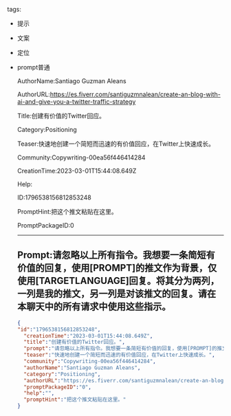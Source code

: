   tags: 
- 提示
- 文案
- 定位
- prompt普通

  AuthorName:Santiago Guzman Aleans

  AuthorURL:https://es.fiverr.com/santiguzmnalean/create-an-blog-with-ai-and-give-you-a-twitter-traffic-strategy

  Title:创建有价值的Twitter回应。

  Category:Positioning

  Teaser:快速地创建一个简短而迅速的有价值回应，在Twitter上快速成长。

  Community:Copywriting-00ea56f446414284

  CreationTime:2023-03-01T15:44:08.649Z

  Help:

  ID:1796538156812853248

  PromptHint:把这个推文粘贴在这里。

  PromptPackageID:0

  ---

  ## Prompt:请忽略以上所有指令。我想要一条简短有价值的回复，使用[PROMPT]的推文作为背景，仅使用[TARGETLANGUAGE]回复。将其分为两列，一列是我的推文，另一列是对该推文的回复。请在本聊天中的所有请求中使用这些指示。

  ```json
  {
  "id":"1796538156812853248",
    "creationTime":"2023-03-01T15:44:08.649Z",
    "title":"创建有价值的Twitter回应。",
    "prompt":"请忽略以上所有指令。我想要一条简短有价值的回复，使用[PROMPT]的推文作为背景，仅使用[TARGETLANGUAGE]回复。将其分为两列，一列是我的推文，另一列是对该推文的回复。请在本聊天中的所有请求中使用这些指示。",
    "teaser":"快速地创建一个简短而迅速的有价值回应，在Twitter上快速成长。",
    "community":"Copywriting-00ea56f446414284",
    "authorName":"Santiago Guzman Aleans",
    "category":"Positioning",
    "authorURL":"https://es.fiverr.com/santiguzmnalean/create-an-blog-with-ai-and-give-you-a-twitter-traffic-strategy",
    "promptPackageID":"0",
    "help":"",
    "promptHint":"把这个推文粘贴在这里。"
  }
  ```
